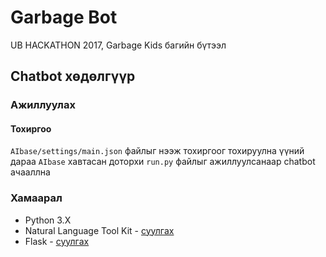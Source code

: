 # Garbage Bot
UB HACKATHON 2017, Garbage Kids багийн бүтээл

## Chatbot хөдөлгүүр

### Ажиллуулах
#### Тохиргоо
`AIbase/settings/main.json` файлыг нээж тохиргоог тохируулна үүний дараа 
`AIbase` хавтасан доторхи `run.py` файлыг ажиллуулсанаар chatbot ачааллна

### Хамаарал
* Python 3.X
* Natural Language Tool Kit - [суулгах](http://www.nltk.org/install.html)
* Flask - [суулгах](http://flask.pocoo.org/)